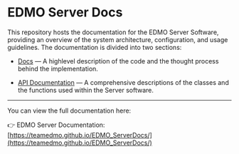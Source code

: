 # EDMO Server Docs

This repository hosts the documentation for the EDMO Server Software, providing an overview of the system architecture, configuration, and usage guidelines. The documentation is divided into two sections:

* [Docs](https://teamedmo.github.io/EDMO_ServerDocs/docs/introduction.html) — A highlevel description of the code and the thought process behind the implementation.

* [API Documentation](https://teamedmo.github.io/EDMO_ServerDocs/api/EDMOFrontend.Components.html) — A comprehensive descriptions of the classes and the functions used within the Server software.

---

You can view the full documentation here:

👉 EDMO Server Documentation: [https://teamedmo.github.io/EDMO_ServerDocs/](https://teamedmo.github.io/EDMO_ServerDocs/)


